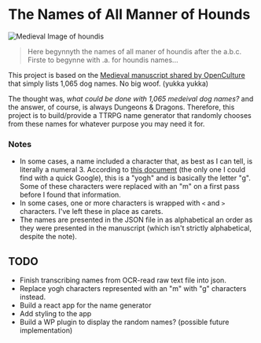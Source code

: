 # The Names of All Manner of Hounds

![Medieval Image of houndis](https://cdn8.openculture.com/2022/11/24222653/Livre_de_Chasse_40v-1.jpg)

> Here begynnyth the names of all maner of houndis after the a.b.c. Firste to begynne with .a. for houndis names...

This project is based on the [Medieval manuscript shared by OpenCulture](https://www.openculture.com/2022/11/a-list-of-1065-medieval-dog-names-nosewise-garlik-havegoodday-more.html) that simply lists 1,065 dog names. No big woof. (yukka yukka)

The thought was, _what could be done with 1,065 medeival dog names?_ and the answer, of course, is always Dungeons & Dragons. Therefore, this project is to build/provide a TTRPG name generator that randomly chooses from these names for whatever purpose you may need it for.

### Notes
* In some cases, a name included a character that, as best as I can tell, is literally a numeral 3. According to [this document](https://sites.ualberta.ca/~sreimer/ms-course/course/eng-chrs.htm) (the only one I could find with a quick Google), this is a "yogh" and is basically the letter "g". Some of these characters were replaced with an "m" on a first pass before I found that information.
* In some cases, one or more characters is wrapped with `<` and `>` characters. I've left these in place as carets.
* The names are presented in the JSON file in as alphabetical an order as they were presented in the manuscript (which isn't strictly alphabetical, despite the note).

## TODO
* Finish transcribing names from OCR-read raw text file into json.
* Replace yogh characters represented with an "m" with "g" characters instead.
* Build a react app for the name generator
* Add styling to the app
* Build a WP plugin to display the random names? (possible future implementation)